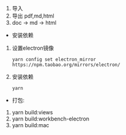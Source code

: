 1. 导入
2. 导出 pdf,md,html
3. doc -> md -> html

- 安装依赖
1. 设置electron镜像
    ```
    yarn config set electron_mirror https://npm.taobao.org/mirrors/electron/
    ```
2. 安装依赖
    ```
    yarn
    ```

- 打包:
1. yarn build:views
2. yarn build:workbench-electron
3. yarn build:mac
